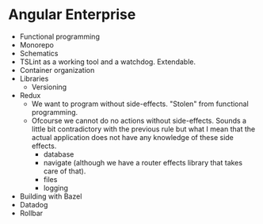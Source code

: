 # Angular Enterprise

- Functional programming
- Monorepo
- Schematics
- TSLint as a working tool and a watchdog. Extendable.
- Container organization
- Libraries
  - Versioning
- Redux
  - We want to program without side-effects. "Stolen" from functional programming. 
  - Ofcourse we cannot do no actions without side-effects. Sounds a little bit contradictory with the previous rule but what I mean that the actual application does not have any knowledge of these side effects. 
    - database
    - navigate (although we have a router effects library that takes care of that).
    - files
    - logging
- Building with Bazel
- Datadog 
- Rollbar
